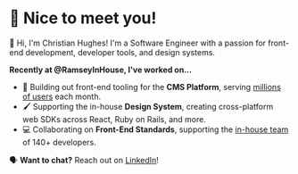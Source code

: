 # 🎉 Nice to meet you!

👋 Hi, I'm Christian Hughes! I'm a Software Engineer with a passion for front-end development, developer tools, and design systems.

**Recently at @RamseyInHouse, I've worked on...**

- 🧰 Building out front-end tooling for the **CMS Platform**, serving [millions of users](https://www.fansofourfans.com/) each month.
- 🖌️ Supporting the in-house **Design System**, creating cross-platform web SDKs across React, Ruby on Rails, and more.
- 💻 Collaborating on **Front-End Standards**, supporting the [in-house team](https://www.ramseyinhouse.com) of 140+ developers.

🗣 **Want to chat?** Reach out on [LinkedIn](https://www.linkedin.com/in/christianjhughes/)!
